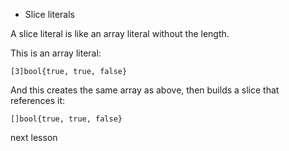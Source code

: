 * Slice literals

A slice literal is like an array literal without the length.

This is an array literal:

	[3]bool{true, true, false}

And this creates the same array as above,
then builds a slice that references it:

	[]bool{true, true, false}

<a onclick="nextOpen()">next lesson</a>
